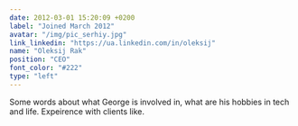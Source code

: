 ```yaml
---
date: 2012-03-01 15:20:09 +0200
label: "Joined March 2012"
avatar: "/img/pic_serhiy.jpg"
link_linkedin: "https://ua.linkedin.com/in/oleksij"
name: "Oleksij Rak"
position: "CEO"
font_color: "#222"
type: "left"
---
```

Some words about what George is involved in, what are his hobbies in tech and life. Expeirence with clients like.
